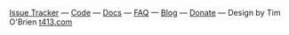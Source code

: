 [Issue Tracker](http://bugs.coala-analyzer.org/)
&mdash;
[Code](http://git.coala-analyzer.org/)
&mdash;
[Docs](http://docs.coala-analyzer.org/)
&mdash;
[FAQ](https://github.com/coala-analyzer/coala/wiki/FAQ)
&mdash;
[Blog](http://planet.coala-analyzer.org/)
&mdash;
[Donate](http://donate.coala-analyzer.org)
&mdash;
Design by Tim O'Brien [t413.com](http://t413.com/)
